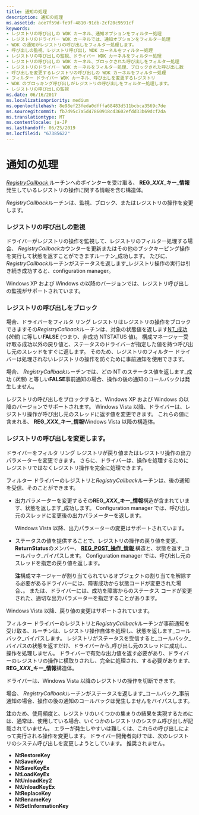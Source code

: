 ```yaml
---
title: 通知の処理
description: 通知の処理
ms.assetid: ace7f59d-fe9f-4810-91db-2cf20c9591cf
keywords:
- レジストリの呼び出しの WDK カーネル、通知オプションをフィルター処理
- レジストリのドライバー WDK カーネルでは、通知オプションをフィルター処理
- WDK の通知がレジストリの呼び出しをフィルター処理します。
- 呼び出しの監視、レジストリ呼び出し WDK カーネルをフィルター処理
- レジストリの呼び出しの監視、ドライバー WDK カーネルをフィルター処理
- レジストリの呼び出しの WDK カーネル、ブロックされた呼び出しをフィルター処理
- レジストリのドライバー WDK カーネルをフィルター処理、ブロックされた呼び出し数
- 呼び出しを変更するレジストリの呼び出しの WDK カーネルをフィルター処理
- フィルター ドライバー WDK カーネル、呼び出しを変更するレジストリ
- WDK のブロッキング呼び出しがレジストリの呼び出しをフィルター処理します。
- レジストリの呼び出しの監視
ms.date: 06/16/2017
ms.localizationpriority: medium
ms.openlocfilehash: 8e98ef23feda0dfffa68483d511bcbca3569c7de
ms.sourcegitcommit: fb7d95c7a5d47860918cd3602efdd33b69dcf2da
ms.translationtype: MT
ms.contentlocale: ja-JP
ms.lasthandoff: 06/25/2019
ms.locfileid: "67385622"
---
```

# <a name="handling-notifications"></a>通知の処理


[ *RegistryCallback* ](https://docs.microsoft.com/windows-hardware/drivers/ddi/content/wdm/nc-wdm-ex_callback_function)ルーチンへのポインターを受け取る、 **REG\_*XXX*\_キー\_情報**発生しているレジストリの操作に関する情報を含む構造体。

*RegistryCallback*ルーチンは、監視、ブロック、またはレジストリの操作を変更します。

### <a name="monitoring-registry-calls"></a>レジストリの呼び出しの監視

ドライバーがレジストリの操作を監視して、レジストリのフィルター処理する場合、 *RegistryCallback*カウンターを更新またはその他のブックキーピング操作を実行して状態を返すことができますルーチン\_成功します。 たびに、 *RegistryCallback*ルーチンがステータスを返します\_レジストリ操作の実行は引き続き成功すると、configuration manager。

Windows XP および Windows の以降のバージョンでは、レジストリ呼び出しの監視がサポートされています。

### <a name="blocking-registry-calls"></a>レジストリの呼び出しをブロック

場合、ドライバーをフィルタ リング レジストリはレジストリの操作をブロックできますその*RegistryCallback*ルーチンは、対象の状態値を返します[NT\_成功](using-ntstatus-values.md)(*状態*) に等しい**FALSE** (つまり、非成功 NTSTATUS 値)。 構成マネージャー受け取る成功以外の戻り値と、ステータスのドライバーが指定した値を持つ呼び出し元のスレッドをすぐに返します。 そのため、レジストリのフィルター ドライバーは処理されないレジストリの操作を防ぐために事前通知を使用できます。

場合、 *RegistryCallback*ルーチンでは、どの NT のステータス値を返します\_成功 (*状態*) と等しい**FALSE**事前通知の場合、操作の後の通知のコールバックは発生しません。

レジストリの呼び出しをブロックすると、Windows XP および Windows の以降のバージョンでサポートされます。 Windows Vista 以降、ドライバーは、レジストリ操作が呼び出し元のスレッドに返す値を変更できます。 これらの値に含まれる、 **REG\_*XXX*\_キー\_情報**Windows Vista 以降の構造体。

### <a name="modifying-registry-calls"></a>レジストリの呼び出しを変更します。

ドライバーをフィルタ リング レジストリが戻り値またはレジストリ操作の出力パラメーターを変更できます。 さらに、ドライバーは、操作を処理するためにレジストリではなくレジストリ操作を完全に処理できます。

フィルター ドライバーのレジストリと*RegistryCallback*ルーチンは、後の通知を受信、そのことができます。

-   出力パラメーターを変更するその**REG\_*XXX*\_キー\_情報**構造が含まれています、状態を返します\_成功します。 Configuration manager では、呼び出し元のスレッドに変更後の出力パラメーターを返します。

    Windows Vista 以降、出力パラメーターの変更はサポートされています。

-   ステータスの値を提供することで、レジストリの操作の戻り値を変更、 **ReturnStatus**のメンバー、 [ **REG\_POST\_操作\_情報** ](https://docs.microsoft.com/windows-hardware/drivers/ddi/content/wdm/ns-wdm-_reg_post_operation_information)構造と、状態を返す\_コールバック\_バイパスします。 Configuration manager では、呼び出し元のスレッドを指定の戻り値を返します。

    **注**構成マネージャーが割り当てられているオブジェクトの割り当てを解除する必要があるドライバーには、障害成功から状態コードが変更された場合、。 または、ドライバーには、成功を障害からのステータス コードが変更された、適切な出力パラメーターを指定することがあります。




Windows Vista 以降、戻り値の変更はサポートされています。


フィルター ドライバーのレジストリと*RegistryCallback*ルーチンが事前通知を受け取る、ルーチンは、レジストリ操作自体を処理し、状態を返します\_コールバック\_バイパスします。 レジストリがステータスを受信すると\_コールバック\_バイパスの状態を返すだけ、ドライバーから\_呼び出し元のスレッドに成功し、操作を処理しません。 ドライバーで有効な出力値を返す必要があり、ドライバーのレジストリの操作に横取りされし、完全に処理され、する必要があります、 **REG\_*XXX*\_キー\_情報**構造体。

ドライバーは、Windows Vista 以降のレジストリの操作を切断できます。

場合、 *RegistryCallback*ルーチンがステータスを返します\_コールバック\_事前通知の場合、操作の後の通知のコールバックは発生しませんをバイパスします。

**注**のため、使用頻度と、レジストリのいくつかの集まりの結果を実現するためには、通常は、使用している場合、いくつかのレジストリのシステム呼び出しが記載されていません。 エラーが発生しやすいは難しくは、これらの呼び出しによって実行される操作を変更します。 ドライバー開発者向けでは、次のレジストリのシステム呼び出しを変更しようとしています。 推奨されません。
-   **NtRestoreKey**
-   **NtSaveKey**
-   **NtSaveKeyEx**
-   **NtLoadKeyEx**
-   **NtUnloadKey2**
-   **NtUnloadKeyEx**
-   **NtReplaceKey**
-   **NtRenameKey**
-   **NtSetInformationKey**










